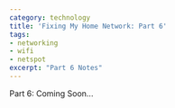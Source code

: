 ```yaml
---
category: technology
title: 'Fixing My Home Network: Part 6'
tags:
- networking
- wifi
- netspot
excerpt: "Part 6 Notes"
---
```


Part 6: Coming Soon...